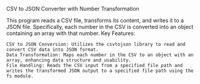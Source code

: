 CSV to JSON Converter with Number Transformation

This program reads a CSV file, transforms its content, and writes it to a JSON file. Specifically, each number in the CSV is converted into an object containing an array with that number.
Key Features:

    CSV to JSON Conversion: Utilizes the csvtojson library to read and convert CSV data into JSON format.
    Data Transformation: Maps each number in the CSV to an object with an array, enhancing data structure and usability.
    File Handling: Reads the CSV input from a specified file path and writes the transformed JSON output to a specified file path using the fs module.
